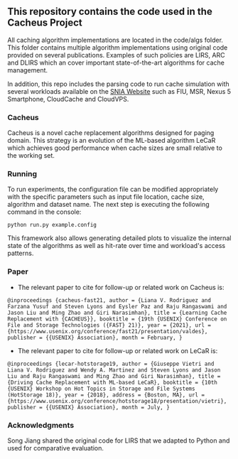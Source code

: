 ## This repository contains the code used in the Cacheus Project

All caching algorithm implementations are located in the code/algs folder. This folder contains multiple algorithm implementations using original code provided on several publications. Examples of such policies are LIRS, ARC and DLIRS which an cover important state-of-the-art algorithms for cache management.

In addition, this repo includes the parsing code to run cache simulation with several workloads available on the [SNIA Website](http://iotta.snia.org/tracetypes/3) such as FIU, MSR, Nexus 5 Smartphone, CloudCache and CloudVPS.

### Cacheus

Cacheus is a novel cache replacement algorithms designed for paging domain. This strategy is an evolution of the ML-based algorithm LeCaR which achieves good performance when cache sizes are small relative to the working set.

### Running

To run experiments, the configuration file can be modified appropriately with the specific parameters such as input file location, cache size, algorithm and dataset name.
The next step is executing the following command in the console:

```python run.py example.config```

This framework also allows generating detailed plots to visualize the internal state of the algorithms as well as hit-rate over time and workload's access patterns.

### Paper

* The relevant paper to cite for follow-up or related work on Cacheus is:

``@inproceedings {cacheus-fast21,
author = {Liana V. Rodriguez and Farzana Yusuf and Steven Lyons and Eysler Paz and Raju Rangaswami and Jason Liu and Ming Zhao and Giri Narasimhan},
title = {Learning Cache Replacement with {CACHEUS}},
booktitle = {19th {USENIX} Conference on File and Storage Technologies ({FAST} 21)},
year = {2021},
url = {https://www.usenix.org/conference/fast21/presentation/valdes},
publisher = {{USENIX} Association},
month = February,
}``


* The relevant paper to cite for follow-up or related work on LeCaR is:

``@inproceedings {lecar-hotstorage19,
author = {Giuseppe Vietri and Liana V. Rodriguez and Wendy A. Martinez and Steven Lyons and Jason Liu and Raju Rangaswami and Ming Zhao and Giri Narasimhan},
title = {Driving Cache Replacement with ML-based LeCaR},
booktitle = {10th {USENIX} Workshop on Hot Topics in Storage and File Systems (HotStorage 18)},
year = {2018},
address = {Boston, MA},
url = {https://www.usenix.org/conference/hotstorage18/presentation/vietri},
publisher = {{USENIX} Association},
month = July,
}``

### Acknowledgments

Song Jiang shared the original code for LIRS that we adapted to Python and used for comparative evaluation.

